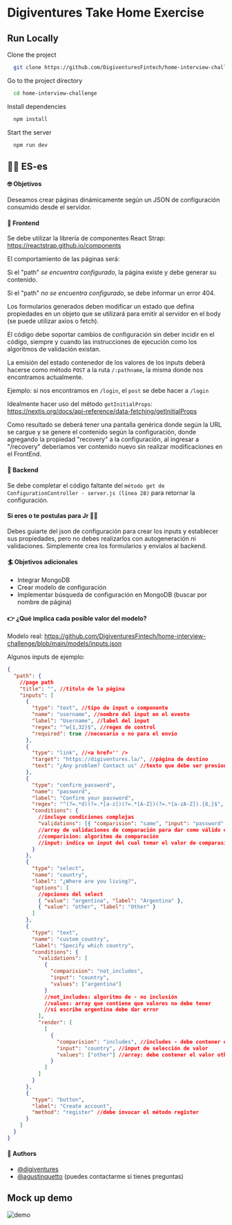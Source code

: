 # Digiventures Take Home Exercise

## Run Locally

Clone the project

```bash
  git clone https://github.com/DigiventuresFintech/home-interview-challenge.git
```

Go to the project directory

```bash
  cd home-interview-challenge
```

Install dependencies

```bash
  npm install
```

Start the server

```bash
  npm run dev
```

## 🙌🏼 ES-es

#### 🤓 Objetivos

Deseamos crear páginas dinámicamente según un JSON de configuración consumido desde el servidor.

#### 🎨 Frontend

Se debe utilizar la librería de componentes React Strap: https://reactstrap.github.io/components

El comportamiento de las páginas será:

Si el "path" _se encuentra configurado_, la página existe y debe generar su contenido.

Si el "path" _no se encuentra configurado_, se debe informar un error 404.

Los formularios generados deben modificar un estado que defina propiedades en un objeto que se utilizará para emitir al servidor en el body (se puede utilizar axios o fetch).

El código debe soportar cambios de configuración sin deber incidir en el código, siempre y cuando las instrucciones de ejecución como los algoritmos de validación existan.

La emisión del estado contenedor de los valores de los inputs deberá hacerse como método `POST` a la ruta `/:pathname`, la misma donde nos encontramos actualmente.

Ejemplo: si nos encontramos en `/login`, el `post` se debe hacer a `/login`

Idealmente hacer uso del método `getInitialProps`: https://nextjs.org/docs/api-reference/data-fetching/getInitialProps

Como resultado se deberá tener una pantalla genérica donde según la URL se cargue y se genere el contenido según la configuración, donde agregando la propiedad "recovery" a la configuración, al ingresar a "/recovery" deberíamos ver contenido nuevo sin realizar modificaciones en el FrontEnd.

#### 🔧 Backend

Se debe completar el código faltante del `método get de ConfigurationController - server.js (línea 28)` para retornar la configuración.

#### Si eres o te postulas para Jr 👨‍💻

Debes guiarte del json de configuración para crear los inputs y establecer sus propiedades, pero no debes realizarlos con autogeneración ni validaciones. Simplemente crea los formularios y envíalos al backend.


#### 🏄 Objetivos adicionales

- Integrar MongoDB
- Crear modelo de configuración
- Implementar búsqueda de configuración en MongoDB (buscar por nombre de página)

#### 👉 ¿Qué implica cada posible valor del modelo?

Modelo real: https://github.com/DigiventuresFintech/home-interview-challenge/blob/main/models/inputs.json

Algunos inputs de ejemplo:

```json
{
  "path": {
    //page path
    "title": "", //título de la página
    "inputs": [
      {
        "type": "text", //tipo de input o componente
        "name": "username", //nombre del input en el evento
        "label": "Username", //label del input
        "regex": "^w{1,32}$", //regex de control
        "required": true //necesario o no para el envío
      },
      {
        "type": "link", //<a href='' />
        "target": "https://digiventures.la/", //página de destino
        "text": "¿Any problem? Contact us" //texto que debe ser presionado
      },
      {
        "type": "confirm_password",
        "name": "password",
        "label": "Confirm your password",
        "regex": "^(?=.*d)(?=.*[a-z])(?=.*[A-Z])(?=.*[a-zA-Z]).{8,}$",
        "conditions": {
          //incluye condiciones complejas
          "validations": [{ "comparision": "same", "input": "password" }]
          //array de validaciones de comparación para dar como válido el input
          //comparision: algoritmo de comparación
          //input: indica un input del cual tomar el valor de comparasión
        }
      },
      {
        "type": "select",
        "name": "country",
        "label": "¿Where are you living?",
        "options": [
          //opciones del select
          { "value": "argentina", "label": "Argentina" },
          { "value": "other", "label": "Other" }
        ]
      },
      {
        "type": "text",
        "name": "custom_country",
        "label": "Specify which country",
        "conditions": {
          "validations": [
            {
              "comparision": "not_includes",
              "input": "country",
              "values": ["argentina"]
            }
            //not_includes: algoritmo de - no inclusión
            //values: array que contiene que valores no debe tener
            //si escribe argentina debe dar error
          ],
          "render": [
            [
              {
                "comparision": "includes", //includes - debe contener el valor
                "input": "country", //input de selección de valor
                "values": ["other"] //array: debe contener el valor other
              }
            ]
          ]
        }
      },
      {
        "type": "button",
        "label": "Create account",
        "method": "register" //debe invocar el método register
      }
    ]
  }
}
```

#### 💪 Authors

- [@digiventures](https://github.com/DigiventuresFintech)
- [@agustinquetto](https://www.github.com/agustinquetto) (puedes contactarme si tienes preguntas)

## Mock up demo

![demo](https://github.com/DigiventuresFintech/home-interview-challenge/blob/9f12f0b4700a58f7ff25a58280a27a577acb3c5b/pages_example.jpg?raw=true)
